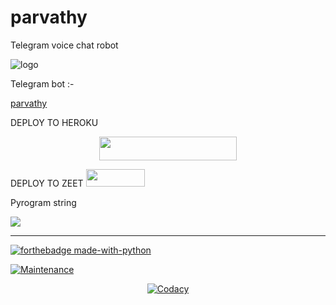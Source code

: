  # parvathy

Telegram voice chat robot

![logo](https://telegra.ph/file/42f540d4f13c41781567e.jpg)

Telegram bot :-

 [parvathy](https://t.me/Parvathy_MusicRobot)

DEPLOY TO HEROKU
<p align="center"><a href="https://heroku.com/deploy?template=https://github.com/tz-ash/musiqo"> <img src="https://img.shields.io/badge/Deploy%20To%20Heroku-black?style=for-the-badge&logo=heroku" width="220" height="38.45"/></a></p>

DEPLOY TO ZEET
<a href="https://zeet.co/new/template/LucidoXD/musiqo"><img src="https://user-images.githubusercontent.com/77770753/119371372-fe917900-bcd3-11eb-8db5-f5e8063cdd1c.jpg" width="94" height="28"></a>

Pyrogram string

<a href="https://replit.com/@basimon/GMusiqopyrostring"><img src="https://img.shields.io/badge/Run-Repl.it-white?style=for-the-badge&logo=repl.it"></a>

--------------------------------------------------------------------------------------------------------------------------------------------------------
[![forthebadge made-with-python](http://ForTheBadge.com/images/badges/made-with-python.svg)](https://www.python.org/)

[![Maintenance](https://img.shields.io/badge/Maintained%3F-yes-black.svg)](https://github.com/zyrus-basi/vc_heroku/graphs/commit-activity)
<p align="center">
<a href="https://app.codacy.com/manual/zyrus-basi/vc_heroku/dashboard"> <img src="https://img.shields.io/codacy/grade/4d58f2a402b54aed8a7d95f7add45a81?color=brightblue&logo=codacy&logoColor=green&style=for-the-badge" alt="Codacy" /></a>
